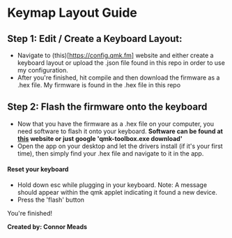 # Keymap Layout Guide

## Step 1: Edit / Create a Keyboard Layout:
- Navigate to (this)[https://config.qmk.fm] website and either create a keyboard layout or upload the .json file found in this repo in order to use my configuration. 
- After you're finished, hit compile and then download the firmware as a .hex file.  My firmware is found in the .hex file in this repo

## Step 2: Flash the firmware onto the keyboard
- Now that you have the firmware as a .hex file on your computer, you need software to flash it onto your keyboard.
**Software can be found at [this](https://github.com/qmk/qmk_toolbox/releases/tag/0.1.1) website or just google 'qmk-toolbox.exe download'**
- Open the app on your desktop and let the drivers install (if it's your first time), then simply find your .hex file and navigate to it in the app.

#### Reset your keyboard
- Hold down esc while plugging in your keyboard.  Note: A message should appear within the qmk applet indicating it found a new device.
- Press the 'flash' button

You're finished!

**Created by: Connor Meads**
